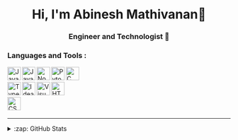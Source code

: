 <h1 align="center">Hi, I'm Abinesh Mathivanan👋</h1>
<h3 align="center">Engineer and Technologist 🚀</h3>

### Languages and Tools : 

[<img align="left" alt="Java" width="30px" src="https://skillicons.dev/icons?i=python" />](https://www.python.org/)
[<img align="left" alt="JavaScript" width="30px" src="https://skillicons.dev/icons?i=js" />](https://www.javascript.com/)
[<img align="left" alt="Node.js" width="30px" src="https://skillicons.dev/icons?i=nodejs" />](https://nodejs.org/en/)
[<img align="left" alt="Pytorch" width="30px" src="https://skillicons.dev/icons?i=pytorch" />](https://pytorch.org/)
[<img align="left" alt="C" width="30px" src="https://skillicons.dev/icons?i=c" />](https://www.learn-c.org/)
<br />
<br />
[<img align="left" alt="TypeScript" width="30px" src="https://skillicons.dev/icons?i=ts" />](https://www.typescriptlang.org/)
[<img align="left" alt="Idea" width="30px" src="https://skillicons.dev/icons?i=idea" />](https://www.jetbrains.com/idea/)
[<img align="left" alt="Visual Studio Code" width="30px" src="https://skillicons.dev/icons?i=vscode" />](https://code.visualstudio.com/)
[<img align="left" alt="HTML5" width="30px" src="https://skillicons.dev/icons?i=html" />](https://www.w3.org/html/)
<br />
<br />
[<img align="left" alt="CSS3" width="30px" src="https://skillicons.dev/icons?i=css" />](https://www.w3schools.com/css/)
<br />
<br />

---


<details>
  <summary>:zap: GitHub Stats</summary>
</br>
<a href="https://github.com/Abinesh-Mathivanan">
<img align="center" alt="Abinesh's GitHub Stats" src="https://github-readme-stats-eight-pink.vercel.app/api?username=Abinesh-Mathivanan&&show_icons=true&theme=tokyonight&layout=compact"/>
</br>
<br />
<a href="https://git.io/streak-stats"><img src="https://streak-stats.demolab.com?user=Abinesh-Mathivanan&theme=dark"/></a>
</a>
</details>




